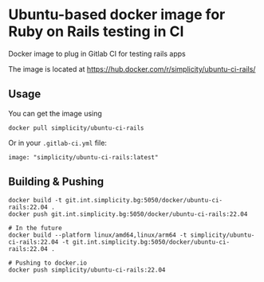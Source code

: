 # Ubuntu-based docker image for Ruby on Rails testing in CI
Docker image to plug in Gitlab CI for testing rails apps

The image is located at https://hub.docker.com/r/simplicity/ubuntu-ci-rails/

## Usage
You can get the image using
    
    docker pull simplicity/ubuntu-ci-rails

Or in your ```.gitlab-ci.yml``` file:

    image: "simplicity/ubuntu-ci-rails:latest"

## Building & Pushing

    docker build -t git.int.simplicity.bg:5050/docker/ubuntu-ci-rails:22.04 .
    docker push git.int.simplicity.bg:5050/docker/ubuntu-ci-rails:22.04

    # In the future
    docker build --platform linux/amd64,linux/arm64 -t simplicity/ubuntu-ci-rails:22.04 -t git.int.simplicity.bg:5050/docker/ubuntu-ci-rails:22.04 .

    # Pushing to docker.io
    docker push simplicity/ubuntu-ci-rails:22.04
